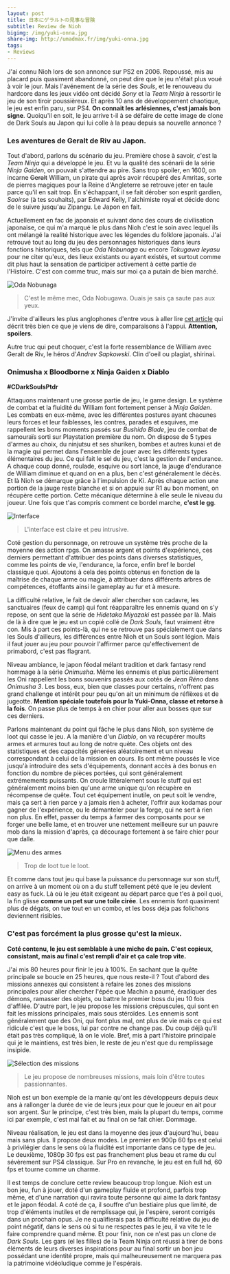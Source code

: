 ```yaml
---
layout: post
title: 日本にゲラルトの見事な冒険
subtitle: Review de Nioh
bigimg: /img/yuki-onna.jpg
share-img: http://umadmax.fr/img/yuki-onna.jpg
tags:
- Reviews
---
```


J'ai connu Nioh lors de son annonce sur PS2 en 2006. Repoussé, mis au placard puis quasiment abandonné, on peut dire que le jeu n'était plus voué à voir le jour. Mais l'avénement de la série des _Souls_, et le renouveau du hardcore dans les jeux vidéo ont décidé _Sony_ et la _Team Ninja_ à ressortir le jeu de son tiroir poussièreux. Et après 10 ans de développement chaotique, le jeu est enfin paru, sur PS4. **On connait les arlésiennes, c'est jamais bon signe**. Quoiqu'il en soit, le jeu arrive t-il à se défaire de cette image de clone de Dark Souls au Japon qui lui colle à la peau depuis sa nouvelle annonce ?

### Les aventures de Geralt de Riv au Japon.   

Tout d'abord, parlons du scénario du jeu. Première chose à savoir, c'est la _Team Ninja_ qui a développé le jeu. Et vu la qualité des scénarii de la série _Ninja Gaiden_, on pouvait s'attendre au pire. Sans trop spoiler, en 1600, on incarne ~~Geralt~~ William, un pirate qui après avoir récupéré des Amritas, sorte de pierres magiques pour la Reine d'Angleterre se retrouve jeter en taule parce qu'il en sait trop. En s'échappant, il se fait dérober son esprit gardien, _Saoirse_ (à tes souhaits), par Edward Kelly, l'alchimiste royal et décide donc de le suivre jusqu'au Zipangu. Le Japon en fait.

Actuellement en fac de japonais et suivant donc des cours de civilisation japonaise, ce qui m'a marqué le plus dans Nioh c'est le soin avec lequel ils ont mélangé la realité historique avec les légendes du folklore japonais. J'ai retrouvé tout au long du jeu des personnages historiques dans leurs fonctions historiques, tels que _Oda Nobunaga_ ou encore _Tokugawa Ieyasu_ pour ne citer qu'eux, des lieux existants ou ayant existés, et surtout comme dit plus haut la sensation de participer activement à cette partie de l'Histoire. C'est con comme truc, mais sur moi ça a putain de bien marché.

![Oda Nobunaga](/img/nobunaga.jpg)
> C'est le même mec, Oda Nobugawa. Ouais je sais ça saute pas aux yeux.

J'invite d'ailleurs les plus anglophones d'entre vous à aller lire [cet article](http://gadget.fsetyt.com/articles/nioh-a-game-about-magicians-and-demons-based-on-real-events.html) qui décrit très bien ce que je viens de dire, comparaisons à l'appui. **Attention, spoilers**.

Autre truc qui peut choquer, c'est la forte ressemblance de William avec Geralt de Riv, le héros d'_Andrev Sapkowski_. Clin d'oeil ou plagiat, shirinai.

### Onimusha x Bloodborne x Ninja Gaiden x Diablo

**#CDarkSoulsPtdr**

Attaquons maintenant une grosse partie de jeu, le game design. Le système de combat et la fluidité du William font fortement penser à _Ninja Gaiden_. Les combats en eux-même, avec les différentes postures ayant chacunes leurs forces et leur faiblesses, les contres, parades et esquives, me rappellent les bons moments passés sur _Bushido Blade_, jeu de combat de samouraïs sorti sur Playstation première du nom. On dispose de 5 types d'armes au choix, du ninjutsu et ses shuriken, bombes et autres kunai et de la magie qui permet dans l'ensemble de jouer avec les différents types élémentaires du jeu.
Ce qui fait le sel du jeu, c'est la gestion de l'endurance. A chaque coup donné, roulade, esquive ou sort lancé, la jauge d'endurance de William diminue et quand on en a plus, ben c'est généralement le décès. Et là Nioh se démarque grâce à l'impulsion de Ki. Après chaque action une portion de la jauge reste blanche et si on appuie sur R1 au bon moment, on récupère cette portion. Cette mécanique détermine à elle seule le niveau du joueur. Une fois que t'as compris comment ce bordel marche, **c'est le gg**.

![Interface](/img/nioh-gameplay.jpg)
> L'interface est claire et peu intrusive.

Coté gestion du personnage, on retrouve un système très proche de la moyenne des action rpgs. On amasse argent et points d'expérience, ces derniers permettant d'attribuer des points dans diverses statistiques, comme les points de vie, l'endurance, la force, enfin bref le bordel classique quoi. Ajoutons à cela des points obtenus en fonction de la maîtrise de chaque arme ou magie, à attribuer dans différents arbres de compétences, étoffants ainsi le gameplay au fur et à mesure.

La difficulté relative, le fait de devoir aller chercher son cadavre, les sanctuaires (feux de camp) qui font réapparaître les ennemis quand on s'y repose, on sent que la série de _Hidetaka Miyazaki_ est passée par là. Mais de là à dire que le jeu est un copié collé de _Dark Souls_, faut vraiment être con. Mis à part ces points-là, qui ne se retrouve pas spécialement que dans les Souls d'ailleurs, les différences entre Nioh et un Souls sont légion. Mais il faut jouer au jeu pour pouvoir l'affirmer parce qu'effectivement de primabord, c'est pas flagrant.

Niveau ambiance, le japon féodal mélant tradition et dark fantasy rend hommage à la série _Onimusha_. Même les ennemis et plus particulièrement les Oni rappellent les bons souvenirs passés aux cotés de _Jean Réno_ dans _Onimusha 3_. Les boss, eux, bien que classes pour certains, n'offrent pas grand challenge et intérêt pour peu qu'on ait un minimum de réflèxes et de jugeotte. **Mention spéciale toutefois pour la Yuki-Onna, classe et retorse à la fois**. On passe plus de temps à en chier pour aller aux bosses que sur ces derniers.

Parlons maintenant du point qui fâche le plus dans Nioh, son système de loot qui casse le jeu. A la manière d'un _Diablo_, on va récupérer moults armes et armures tout au long de notre quète. Ces objets ont des statistiques et des capacités génerées aléatoirement et un niveau correspondant à celui de la mission en cours. Ils ont même poussés le vice jusqu'à introduire des sets d'équipements, donnant accès à des bonus en fonction du nombre de pièces portées, qui sont généralement extrémements puissants. On croule littéralement sous le stuff qui est généralement moins bien qu'une arme unique qu'on récupère en récompense de quête.
Tout cet équipement inutile, on peut soit le vendre, mais ça sert à rien parce y a jamais rien à acheter, l'offrir aux kodamas pour gagner de l'expérience, ou le démanteler pour la forge, qui ne sert à rien non plus. En effet, passer du temps à farmer des composants pour se forger une belle lame, et en trouver une nettement meilleure sur un pauvre mob dans la mission d'après, ça décourage fortement à se faire chier pour que dalle.

![Menu des armes](/img/nioh-arme.jpg)
> Trop de loot tue le loot.

Et comme dans tout jeu qui base la puissance du personnage sur son stuff, on arrive à un moment où on a du stuff tellement pété que le jeu devient easy as fuck. Là où le jeu était exigeant au départ parce que t'es à poil quoi, la fin glisse **comme un pet sur une toile cirée**. Les ennemis font quasiment plus de dégats, on tue tout en un combo, et les boss déja pas folichons deviennent risibles.

### C'est pas forcément la plus grosse qu'est la mieux.

**Coté contenu, le jeu est semblable à une miche de pain. C'est copieux, consistant, mais au final c'est rempli d'air et ça cale trop vite.**

J'ai mis 80 heures pour finir le jeu à 100%. En sachant que la quête principale se boucle en 25 heures, que nous reste-il ? Tout d'abord des missions annexes qui consistent à refaire les zones des missions principales pour aller chercher l'épée que Machin a paumé, éradiquer des démons, ramasser des objets, ou battre le premier boss du jeu 10 fois d'affilée. D'autre part, le jeu propose les missions crépuscules, qui sont en fait les missions principales, mais sous stéroïdes. Les ennemis sont généralement que des Oni, qui font plus mal, ont plus de vie mais ce qui est ridicule c'est que le boss, lui par contre ne change pas. Du coup déjà qu'il était pas très compliqué, là on le viole.
Bref, mis à part l'histoire principale qui je le maintiens, est très bien, le reste de jeu n'est que du remplissage insipide.

![Sélection des missions](/img/nioh-map.jpg)
> Le jeu propose de nombreuses missions, mais loin d'être toutes passionnantes.

Nioh est un bon exemple de la manie qu'ont les développeurs depuis deux ans à rallonger la durée de vie de leurs jeux pour que le joueur en ait pour son argent. Sur le principe, c'est très bien, mais la plupart du temps, comme ici par exemple, c'est mal fait et au final on se fait chier. Dommage.

Niveau réalisation, le jeu est dans la moyenne des jeux d'aujourd'hui, beau mais sans plus. Il propose deux modes. Le premier en 900p 60 fps est celui à privilégier dans le sens où la fluidité est importante dans ce type de jeu. Le deuxième, 1080p 30 fps est pas franchement plus beau et rame du cul sévèrement sur PS4 classique. Sur Pro en revanche, le jeu est en full hd, 60 fps et tourne comme un charme.

Il est temps de conclure cette review beaucoup trop longue. Nioh est un bon jeu, fun à jouer, doté d'un gameplay fluide et profond, parfois trop même, et d'une narration qui ravira toute personne qui aime la dark fantasy et le japon féodal. A coté de ça, il souffre d'un bestiaire plus que limité, de trop d'éléments inutiles et de remplissage qui, je l'espère, seront corrigés dans un prochain opus. Je ne qualifierais pas la difficulté relative du jeu de point négatif, dans le sens où si tu ne respectes pas le jeu, il va vite te le faire comprendre quand même. Et pour finir, non ce n'est pas un clone de _Dark Souls_. Les gars (el les filles) de la Team Ninja ont réussi à tirer de bons éléments de leurs diverses inspirations pour au final sortir un bon jeu possédant une identité propre, mais qui malheureusement ne marquera pas la patrimoine vidéoludique comme je l'espérais.
